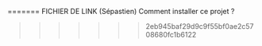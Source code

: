 =======
FICHIER DE LINK (Sépastien)
Comment installer ce projet ?
>>>>>>> 2eb945baf29d9c9f55bf0ae2c5708680fc1b6122

